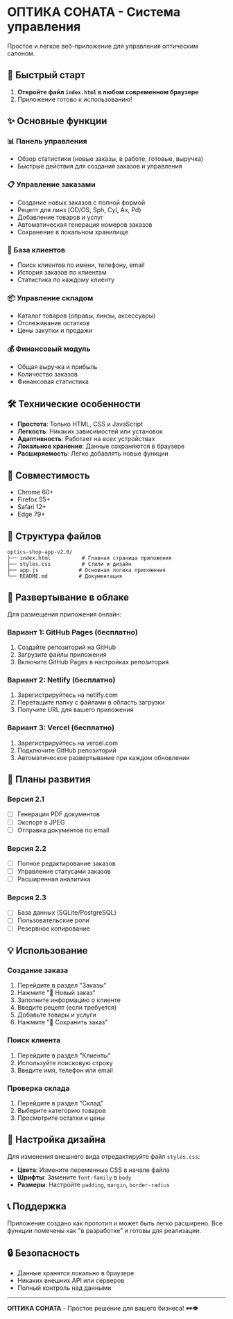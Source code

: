 # ОПТИКА СОНАТА - Система управления

Простое и легкое веб-приложение для управления оптическим салоном.

## 🚀 Быстрый старт

1. **Откройте файл `index.html` в любом современном браузере**
2. Приложение готово к использованию!

## ✨ Основные функции

### 📊 Панель управления
- Обзор статистики (новые заказы, в работе, готовые, выручка)
- Быстрые действия для создания заказов и управления

### 📋 Управление заказами
- Создание новых заказов с полной формой
- Рецепт для линз (OD/OS, Sph, Cyl, Ax, Pd)
- Добавление товаров и услуг
- Автоматическая генерация номеров заказов
- Сохранение в локальном хранилище

### 👥 База клиентов
- Поиск клиентов по имени, телефону, email
- История заказов по клиентам
- Статистика по каждому клиенту

### 📦 Управление складом
- Каталог товаров (оправы, линзы, аксессуары)
- Отслеживание остатков
- Цены закупки и продажи

### 💰 Финансовый модуль
- Общая выручка и прибыль
- Количество заказов
- Финансовая статистика

## 🛠️ Технические особенности

- **Простота**: Только HTML, CSS и JavaScript
- **Легкость**: Никаких зависимостей или установок
- **Адаптивность**: Работает на всех устройствах
- **Локальное хранение**: Данные сохраняются в браузере
- **Расширяемость**: Легко добавлять новые функции

## 📱 Совместимость

- Chrome 60+
- Firefox 55+
- Safari 12+
- Edge 79+

## 🔧 Структура файлов

```
optics-shop-app-v2.0/
├── index.html          # Главная страница приложения
├── styles.css          # Стили и дизайн
├── app.js             # Основная логика приложения
└── README.md          # Документация
```

## 🚀 Развертывание в облаке

Для размещения приложения онлайн:

### Вариант 1: GitHub Pages (бесплатно)
1. Создайте репозиторий на GitHub
2. Загрузите файлы приложения
3. Включите GitHub Pages в настройках репозитория

### Вариант 2: Netlify (бесплатно)
1. Зарегистрируйтесь на netlify.com
2. Перетащите папку с файлами в область загрузки
3. Получите URL для вашего приложения

### Вариант 3: Vercel (бесплатно)
1. Зарегистрируйтесь на vercel.com
2. Подключите GitHub репозиторий
3. Автоматическое развертывание при каждом обновлении

## 🔮 Планы развития

### Версия 2.1
- [ ] Генерация PDF документов
- [ ] Экспорт в JPEG
- [ ] Отправка документов по email

### Версия 2.2
- [ ] Полное редактирование заказов
- [ ] Управление статусами заказов
- [ ] Расширенная аналитика

### Версия 2.3
- [ ] База данных (SQLite/PostgreSQL)
- [ ] Пользовательские роли
- [ ] Резервное копирование

## 💡 Использование

### Создание заказа
1. Перейдите в раздел "Заказы"
2. Нажмите "📝 Новый заказ"
3. Заполните информацию о клиенте
4. Введите рецепт (если требуется)
5. Добавьте товары и услуги
6. Нажмите "💾 Сохранить заказ"

### Поиск клиента
1. Перейдите в раздел "Клиенты"
2. Используйте поисковую строку
3. Введите имя, телефон или email

### Проверка склада
1. Перейдите в раздел "Склад"
2. Выберите категорию товаров
3. Просмотрите остатки и цены

## 🎨 Настройка дизайна

Для изменения внешнего вида отредактируйте файл `styles.css`:

- **Цвета**: Измените переменные CSS в начале файла
- **Шрифты**: Замените `font-family` в `body`
- **Размеры**: Настройте `padding`, `margin`, `border-radius`

## 📞 Поддержка

Приложение создано как прототип и может быть легко расширено. Все функции помечены как "в разработке" и готовы для реализации.

## 🔒 Безопасность

- Данные хранятся локально в браузере
- Никаких внешних API или серверов
- Полный контроль над данными

---

**ОПТИКА СОНАТА** - Простое решение для вашего бизнеса! 🕶️👁️
